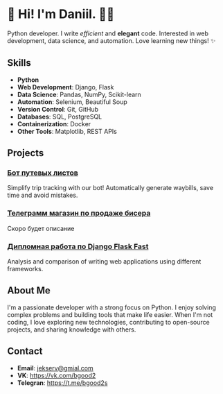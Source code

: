 # 👋 Hi! I'm Daniil. 👨‍💻

Python developer. I write *efficient* and **elegant** code. Interested in web development, data science, and automation. Love learning new things! ✨

## Skills

- **Python**
- **Web Development**: Django, Flask
- **Data Science**: Pandas, NumPy, Scikit-learn
- **Automation**: Selenium, Beautiful Soup
- **Version Control**: Git, GitHub
- **Databases**: SQL, PostgreSQL
- **Containerization**: Docker
- **Other Tools**: Matplotlib, REST APIs

## Projects

### [Бот путевых листов](https://github.com/Enots21/AutoTravelSheet)
Simplify trip tracking with our bot! Automatically generate waybills, save time and avoid mistakes.

### [Телеграмм магазин по продаже бисера](https://github.com/Enots21/AutoTravelSheet)
Cкоро будет описание

### [Дипломная работа по Django Flask Fast](https://github.com/Enots21/Graduate-work)
Analysis and comparison of writing web applications using different frameworks.

<!-- Add more projects here -->

## About Me

I'm a passionate developer with a strong focus on Python. I enjoy solving complex problems and building tools that make life easier. When I'm not coding, I love exploring new technologies, contributing to open-source projects, and sharing knowledge with others.

## Contact

- **Email**: jekserv@gmial.com
- **VK**: https://vk.com/bgood2
- **Telegran**: https://t.me/bgood2s
